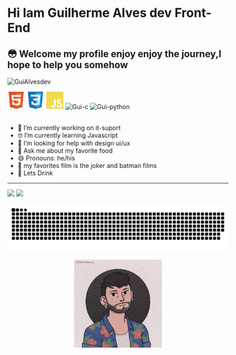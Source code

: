 <h1> Hi Iam Guilherme Alves dev Front-End <br>

<h2>😳 Welcome my profile enjoy enjoy the journey,I hope to help you somehow</h2>
 
</div>

![GuiAlvesdev](https://github-readme-stats.vercel.app/api?username=GuiAlvesdev&hide=contribs,prs)
 
</div>
 
 
 
 
<div>
<img  alt="Gui-HTML" height="40" width="40" src="https://raw.githubusercontent.com/devicons/devicon/master/icons/html5/html5-original.svg">
<img  alt="Gui-CSS" height="40" width="40" src="https://raw.githubusercontent.com/devicons/devicon/master/icons/css3/css3-original.svg">
<img  alt="Gui-Js" height="40" width="40" src="https://raw.githubusercontent.com/devicons/devicon/master/icons/javascript/javascript-plain.svg">
<img  alt="Gui-c" height="40" width="40" src="https://cdn.jsdelivr.net/gh/devicons/devicon/icons/c/c-original.svg" />
<img  alt="Gui-python" height="40" width="40" src="https://img.icons8.com/fluency/96/000000/python.png"/>
</div><br>
 
- 🔭 I’m currently working on it-suport
- 🤓 I’m currently learning Javascript
- 🤔 I’m looking for help with design ui/ux
- 💬 Ask me about my favorite food
- 😄 Pronouns: he/his
- 🤡 my favorites film is the joker and batman films
- 🍻 Lets Drink
 
<hr>

<a href="https://www.linkedin.com/in/guilherme-alves-163783156" target="_blank"><img src="https://img.shields.io/badge/-LinkedIn-%230077B5?style=for-the-badge&logo=linkedin&logoColor=white" target="_blank"></a>
<a href="https://instagram.com/eoguibs" target="_blank"><img src="https://img.shields.io/badge/-Instagram-%23E4405F?style=for-the-badge&logo=instagram&logoColor=white" target="_blank"></a>

![Snake animation](https://github.com/GuiAlvesdev/GuiAlvesdev/blob/output/github-contribution-grid-snake.svg)
</div>

<div align="center">
<img class="profile" src="https://github.com/GuiAlvesdev/GuiAlvesdev/blob/main/GIFPAL-20220118001134.gif" heigth="200px" width="200px"  />
</div>

